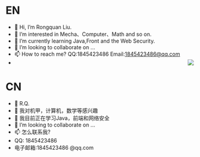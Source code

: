 

# EN
- 👋 Hi, I’m Rongquan Liu.
- 👀 I’m interested in Mecha、Computer、Math and so on.
- 🌱 I’m currently learning Java,Front and the Web Security.
- 💞️ I’m looking to collaborate on ...
- 📫 How to reach me? QQ:1845423486 Email:1845423486@qq.com
- <img align="right" src="https://github-readme-stats.vercel.app/api?username=miaomaomiaomaoda&show_icons=true&hide_title=true&theme=gruvbox&border_radius=30" />


# CN
- 👋 R.Q.
- 👀 我对机甲，计算机，数学等感兴趣
- 🌱 我目前正在学习Java，前端和网络安全
- 💞️ I’m looking to collaborate on ...
- 📫 怎么联系我?
- QQ: 1845423486
- 电子邮箱:1845423486 @qq.com
